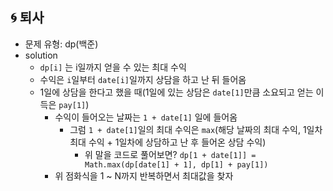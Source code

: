 ## 🌀 퇴사

- 문제 유형: dp(백준)
- solution
  - `dp[i]` 는 i일까지 얻을 수 있는 최대 수익
  - 수익은 `i`일부터 `date[i]`일까지 상담을 하고 난 뒤 들어옴
  - 1일에 상담을 한다고 했을 때(1일에 있는 상담은 `date[1]`만큼 소요되고 얻는 이득은 `pay[1]`)
    - 수익이 들어오는 날짜는 `1 + date[1]` 일에 들어옴
      - 그럼 `1 + date[1]`일의 최대 수익은 `max`(해당 날짜의 최대 수익, 1일차 최대 수익 + 1일차에 상담하고 난 후 들어온 상담 수익)
        - 위 말을 코드로 풀어보면? `dp[1 + date[1]] = Math.max(dp[date[1] + 1], dp[1] + pay[1])`
    - 위 점화식을 1 ~ N까지 반복하면서 최대값을 찾자
